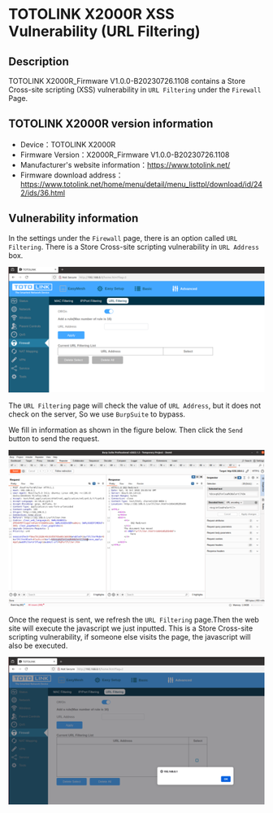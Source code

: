 # TOTOLINK X2000R XSS Vulnerability (URL Filtering)
## Description

TOTOLINK X2000R_Firmware V1.0.0-B20230726.1108 contains a Store Cross-site scripting (XSS) vulnerability in `URL Filtering` under the `Firewall` Page.

## TOTOLINK X2000R version information

- Device：TOTOLINK X2000R
- Firmware Version：X2000R_Firmware V1.0.0-B20230726.1108
- Manufacturer's website information：https://www.totolink.net/ 
- Firmware download address：https://www.totolink.net/home/menu/detail/menu_listtpl/download/id/242/ids/36.html

## Vulnerability information

In the settings under the `Firewall` page, there is an option called `URL Filtering`. There is a Store Cross-site scripting vulnerability in `URL Address`  box. 

![1.png](imgs/1.png)

The `URL Filtering` page will check the value of `URL Address`, but it does not check on the server, So we use `BurpSuite` to bypass. 

We fill in information as shown in the figure below. Then click the `Send` button to send the request.

![2.png](imgs/2.png)

Once the request is sent, we refresh the `URL Filtering` page.Then the web site will execute the javascript we just inputted. This is a Store Cross-site scripting vulnerability, if someone else visits the page, the javascript will also be executed.

![3.png](imgs/3.png)

